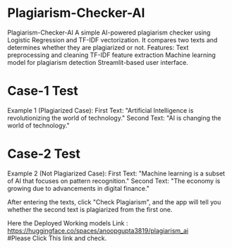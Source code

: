 # Plagiarism-Checker-AI
Plagiarism-Checker-AI A simple AI-powered plagiarism checker using Logistic Regression and TF-IDF vectorization. It compares two texts and determines whether they are plagiarized or not.  Features: Text preprocessing and cleaning TF-IDF feature extraction Machine learning model for plagiarism detection Streamlit-based user interface.

# Case-1 Test 
 
Example 1 (Plagiarized Case):
First Text: "Artificial Intelligence is revolutionizing the world of technology."
Second Text: "AI is changing the world of technology."


# Case-2  Test 

Example 2 (Not Plagiarized Case):
First Text: "Machine learning is a subset of AI that focuses on pattern recognition."
Second Text: "The economy is growing due to advancements in digital finance."

After entering the texts, click "Check Plagiarism", and the app will tell you whether the second text is plagiarized from the first one. 


Here the Deployed Working models Link :  https://huggingface.co/spaces/anoopgupta3819/plagiarism_ai       
#Please Click This link and check.          
